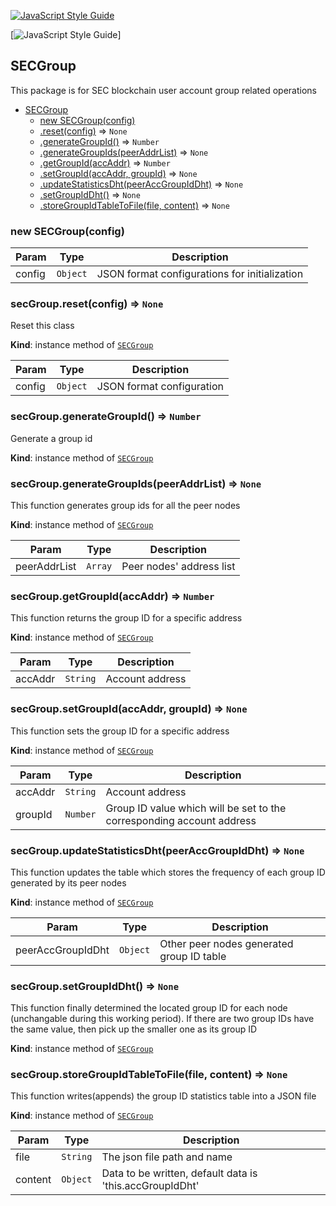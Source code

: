 <a name="SECGroup"></a>

[![JavaScript Style Guide](https://cdn.rawgit.com/standard/standard/master/badge.svg)](https://github.com/standard/standard) 

[![JavaScript Style Guide](https://img.shields.io/badge/code_style-standard-brightgreen.svg)]

## SECGroup

This package is for SEC blockchain user account group related operations

* [SECGroup](#SECGroup)
    * [new SECGroup(config)](#new_SECGroup_new)
    * [.reset(config)](#SECGroup+reset) => <code>None</code>
    * [.generateGroupId()](#SECGroup+generateGroupId) => <code>Number</code>
    * [.generateGroupIds(peerAddrList)](#SECGroup+generateGroupIds) => <code>None</code>
    * [.getGroupId(accAddr)](#SECGroup+getGroupId) => <code>Number</code>
    * [.setGroupId(accAddr, groupId)](#SECGroup+setGroupId) => <code>None</code>
    * [.updateStatisticsDht(peerAccGroupIdDht)](#SECGroup+updateStatisticsDht) => <code>None</code>
    * [.setGroupIdDht()](#SECGroup+setGroupIdDht) => <code>None</code>
    * [.storeGroupIdTableToFile(file, content)](#SECGroup+storeGroupIdTableToFile) => <code>None</code>

<a name="new_SECGroup_new"></a>

### new SECGroup(config)

| Param | Type | Description |
| --- | --- | --- |
| config | <code>Object</code> | JSON format configurations for initialization |

<a name="SECGroup+reset"></a>

### secGroup.reset(config) => <code>None</code>
Reset this class

**Kind**: instance method of [<code>SECGroup</code>](#SECGroup)

| Param | Type | Description |
| --- | --- | --- |
| config | <code>Object</code> | JSON format configuration |

<a name="SECGroup+generateGroupId"></a>

### secGroup.generateGroupId() => <code>Number</code>
Generate a group id

**Kind**: instance method of [<code>SECGroup</code>](#SECGroup)

<a name="SECGroup+generateGroupIds"></a>

### secGroup.generateGroupIds(peerAddrList) => <code>None</code>
This function generates group ids for all the peer nodes

**Kind**: instance method of [<code>SECGroup</code>](#SECGroup)  

| Param | Type | Description |
| --- | --- | --- |
| peerAddrList | <code>Array</code> | Peer nodes' address list |

<a name="SECGroup+getGroupId"></a>

### secGroup.getGroupId(accAddr) => <code>Number</code>
This function returns the group ID for a specific address

**Kind**: instance method of [<code>SECGroup</code>](#SECGroup)  

| Param | Type | Description |
| --- | --- | --- |
| accAddr | <code>String</code> | Account address |

<a name="SECGroup+setGroupId"></a>

### secGroup.setGroupId(accAddr, groupId) => <code>None</code>
This function sets the group ID for a specific address

**Kind**: instance method of [<code>SECGroup</code>](#SECGroup)  

| Param | Type | Description |
| --- | --- | --- |
| accAddr | <code>String</code> | Account address |
| groupId | <code>Number</code> | Group ID value which will be set to the corresponding account address |

<a name="SECGroup+updateStatisticsDht"></a>

### secGroup.updateStatisticsDht(peerAccGroupIdDht) => <code>None</code>
This function updates the table which stores the frequency of each group ID generated by its peer nodes

**Kind**: instance method of [<code>SECGroup</code>](#SECGroup)  

| Param | Type | Description |
| --- | --- | --- |
| peerAccGroupIdDht | <code>Object</code> | Other peer nodes generated group ID table |

<a name="SECGroup+setGroupIdDht"></a>

### secGroup.setGroupIdDht() => <code>None</code>
This function finally determined the located group ID for each node (unchangable during this working period).
If there are two group IDs have the same value, then pick up the smaller one as its group ID

**Kind**: instance method of [<code>SECGroup</code>](#SECGroup)  
<a name="SECGroup+storeGroupIdTableToFile"></a>

### secGroup.storeGroupIdTableToFile(file, content) => <code>None</code>
This function writes(appends) the group ID statistics table into a JSON file

**Kind**: instance method of [<code>SECGroup</code>](#SECGroup)  

| Param | Type | Description |
| --- | --- | --- |
| file | <code>String</code> | The json file path and name |
| content | <code>Object</code> | Data to be written, default data is 'this.accGroupIdDht' |

